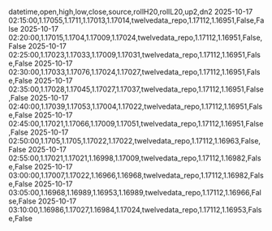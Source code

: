 datetime,open,high,low,close,source,rollH20,rollL20,up2,dn2
2025-10-17 02:15:00,1.17055,1.1711,1.17013,1.17014,twelvedata_repo,1.17112,1.16951,False,False
2025-10-17 02:20:00,1.17015,1.1704,1.17009,1.17024,twelvedata_repo,1.17112,1.16951,False,False
2025-10-17 02:25:00,1.17023,1.17033,1.17009,1.17031,twelvedata_repo,1.17112,1.16951,False,False
2025-10-17 02:30:00,1.17033,1.17076,1.17024,1.17027,twelvedata_repo,1.17112,1.16951,False,False
2025-10-17 02:35:00,1.17028,1.17045,1.17027,1.17037,twelvedata_repo,1.17112,1.16951,False,False
2025-10-17 02:40:00,1.17039,1.17053,1.17004,1.17022,twelvedata_repo,1.17112,1.16951,False,False
2025-10-17 02:45:00,1.17021,1.17066,1.17009,1.17051,twelvedata_repo,1.17112,1.16951,False,False
2025-10-17 02:50:00,1.1705,1.1705,1.17022,1.17022,twelvedata_repo,1.17112,1.16963,False,False
2025-10-17 02:55:00,1.17021,1.17021,1.16998,1.17009,twelvedata_repo,1.17112,1.16982,False,False
2025-10-17 03:00:00,1.17007,1.17022,1.16966,1.16968,twelvedata_repo,1.17112,1.16982,False,False
2025-10-17 03:05:00,1.16968,1.16989,1.16953,1.16989,twelvedata_repo,1.17112,1.16966,False,False
2025-10-17 03:10:00,1.16986,1.17027,1.16984,1.17024,twelvedata_repo,1.17112,1.16953,False,False
